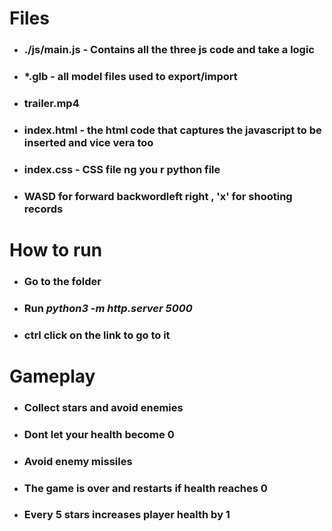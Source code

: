 # Files
- ### ./js/main.js - Contains all the three js code and take a logic
- ### *.glb - all model files used to export/import
- ### trailer.mp4
- ### index.html - the html code that captures the javascript to be inserted and vice vera too
- ### index.css -  CSS file ng you r python file

- ### WASD for forward backwordleft right , 'x' for shooting records

# How to run
- ### Go to the folder
- ### Run *python3 -m http.server 5000*
- ### ctrl click on the link to go to it

# Gameplay
- ### Collect stars and avoid enemies
- ### Dont let your health become 0
- ### Avoid enemy missiles
- ### The game is over and restarts if health reaches 0
- ### Every 5 stars increases player health by 1
